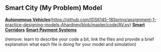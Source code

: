 ## Smart City (My Problem) Model

[**Autonomous Vehicles**](code/AV.py)(https://github.com/IDS6145-18Spring/assignment-1-practice-designing-models-Ahardney/blob/master/code/AV.py)
[**Smart Corridors**](code/SC.py)
[**Smart Payment Systems**](code/SPM.py)

(remove: learn to describe your code a bit, link the files and provide a brief explanation what each file is doing for your model and simulation)